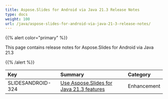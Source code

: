 ```yaml
---
title: Aspose.Slides for Android via Java 21.3 Release Notes
type: docs
weight: 100
url: /java/aspose-slides-for-android-via-java-21-3-release-notes/
---
```


{{% alert color="primary" %}} 

This page contains release notes for Aspose.Slides for Android via Java 21.3

{{% /alert %}} 

|**Key**|**Summary**|**Category**|
| :- | :- | :- |
|SLIDESANDROID-324|[Use Aspose.Slides for Java 21.3 features](/slides/java/aspose-slides-for-java-21-3-release-notes/)|Enhancement|



